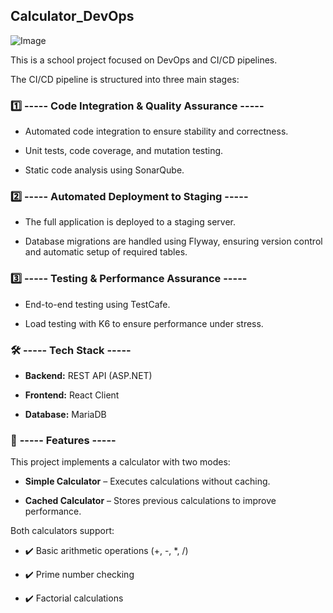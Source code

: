 ## **Calculator_DevOps**

![Image](https://github.com/user-attachments/assets/c3483634-dd3c-4b31-bdf5-9ae56ab9710c)


This is a school project focused on DevOps and CI/CD pipelines.

The CI/CD pipeline is structured into three main stages:


### 1️⃣ **----- Code Integration & Quality Assurance -----**

- Automated code integration to ensure stability and correctness.
    
- Unit tests, code coverage, and mutation testing.
    
- Static code analysis using SonarQube.


### 2️⃣ **----- Automated Deployment to Staging -----**

- The full application is deployed to a staging server.
    
- Database migrations are handled using Flyway, ensuring version control and automatic setup of required tables.


### 3️⃣ **----- Testing & Performance Assurance -----**

- End-to-end testing using TestCafe.
    
- Load testing with K6 to ensure performance under stress.


### 🛠️ **----- Tech Stack -----**

- **Backend:** REST API (ASP.NET)
    
- **Frontend:** React Client
    
- **Database:** MariaDB


### 📌 **----- Features -----**

This project implements a calculator with two modes:

- **Simple Calculator** – Executes calculations without caching.
    
- **Cached Calculator** – Stores previous calculations to improve performance.


Both calculators support:

- ✔️ Basic arithmetic operations (+, -, *, /)

- ✔️ Prime number checking

- ✔️ Factorial calculations
